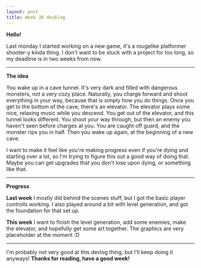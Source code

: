 ```yaml
---
layout: post
title: Week 38 devblog
---
```


**Hello!**

Last monday I started working on a new game, it's a rougelike platformer shooter-y kinda thing.
I don't want to be stuck with a project for too long, so my deadline is in two weeks from now.


----------


**The idea**

You wake up in a cave tunnel. It's very dark and filled with dangerous monsters, not a very cozy place. Naturally, you charge forward and shoot everything in your way, because that is simply how you do things. Once you get to the bottom of the cave, there's an elevator. The elevator plays some nice, relaxing music while you descend. You get out of the elevator, and this tunnel looks different. You shoot your way through, but then an enemy you haven't seen before charges at you. You are caught off guard, and the monster rips you in half.
Then you wake up again, at the beginning of a new cave.

I want to make it feel like you're making progress even if you're dying and starting over a lot, so I'm trying to figure this out a good way of doing that. Maybe you can get upgrades that you don't lose upon dying, or something like that.


----------

**Progress**

**Last week** I mostly did behind the scenes stuff, but I got the basic player controlls working. I also played around a bit with level generation, and got the foundation for that set up.

**This week** I want to finish the level generation, add some enemies, make the elevator, and hopefully get some art together. The graphics are very placeholder at the moment :D

----------

I'm probably not very good at this devlog thing, but I'll keep doing it anyways!
**Thanks for reading, have a good week!**


